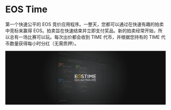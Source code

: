 # EOS Time

第一个快速公平的 EOS 竞价应用程序。一整天，您都可以通过在快速有趣的拍卖中竞标来赢得 EOS。拍卖旨在快速结束并立即支付奖品。新的拍卖经常开始，所以总有一场比赛可以玩。每次出价都会收到 TIME 代币，并根据您持有的 TIME 代币数量获得每小时分红（无需质押）。

![1500x500](1500x500.jpg)
